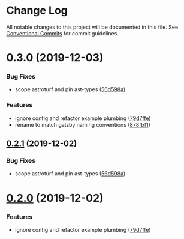 # Change Log

All notable changes to this project will be documented in this file.
See [Conventional Commits](https://conventionalcommits.org) for commit guidelines.

# 0.3.0 (2019-12-03)

### Bug Fixes

- scope astroturf and pin ast-types ([56d598a](https://github.com/4Catalyzer/theme/commit/56d598a26e32d7e8a6fb418c99f0e137bb4b2597))

### Features

- ignore config and refactor example plumbing ([79d7ffe](https://github.com/4Catalyzer/theme/commit/79d7ffe18032d814b239dce8161492178839d3d6))
- rename to match gatsby naming conventions ([878fbf1](https://github.com/4Catalyzer/theme/commit/878fbf1e75cb65782f24ac2d97780ecfd3688737))

## [0.2.1](https://github.com/4Catalyzer/theme/compare/docpocalypse@0.2.0...docpocalypse@0.2.1) (2019-12-02)

### Bug Fixes

- scope astroturf and pin ast-types ([56d598a](https://github.com/4Catalyzer/theme/commit/56d598a26e32d7e8a6fb418c99f0e137bb4b2597))

# [0.2.0](https://github.com/4Catalyzer/theme/compare/docpocalypse@0.1.0...docpocalypse@0.2.0) (2019-12-02)

### Features

- ignore config and refactor example plumbing ([79d7ffe](https://github.com/4Catalyzer/theme/commit/79d7ffe18032d814b239dce8161492178839d3d6))
